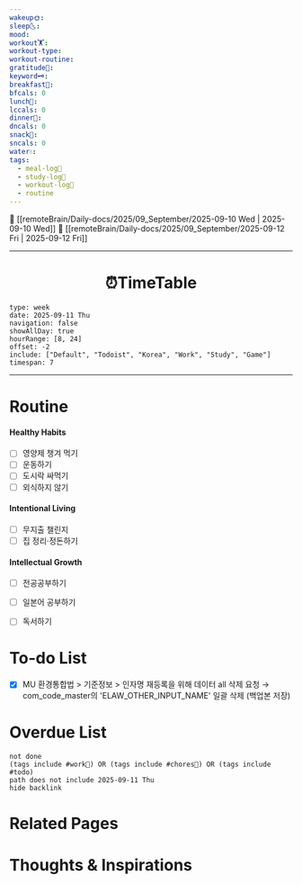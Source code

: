 ```yaml
---
wakeup🌞: 
sleep🌜: 
mood: 
workout🏋️: 
workout-type: 
workout-routine: 
gratitude🙏: 
keyword🗝️: 
breakfast🍳: 
bfcals: 0
lunch🍚: 
lccals: 0
dinner🥗: 
dncals: 0
snack🍬: 
sncals: 0
water💧: 
tags:
  - meal-log📝
  - study-log📓
  - workout-log💪
  - routine
---
```


🔺 [[remoteBrain/Daily-docs/2025/09_September/2025-09-10 Wed | 2025-09-10 Wed]]
🔻 [[remoteBrain/Daily-docs/2025/09_September/2025-09-12 Fri | 2025-09-12 Fri]]
___
<h1> <center>⏰TimeTable </center> </h1>

```gEvent
type: week
date: 2025-09-11 Thu
navigation: false
showAllDay: true
hourRange: [8, 24]
offset: -2
include: ["Default", "Todoist", "Korea", "Work", "Study", "Game"]
timespan: 7
```

--- 


# Routine 

####  Healthy Habits
- [ ] 영양제 챙겨 먹기
- [ ] 운동하기
- [ ] 도시락 싸먹기 
- [ ] 외식하지 않기 

####  Intentional Living 
- [ ] 무지출 챌린지 
- [ ] 집 정리·정돈하기

#### Intellectual Growth
- [ ] 전공공부하기
- [ ] 일본어 공부하기
- [ ] 독서하기



# To-do List

- [x] MU 환경통합법 > 기준정보 > 인자명 재등록을 위해 데이터 all 삭제 요청 → com_code_master의 'ELAW_OTHER_INPUT_NAME' 일괄 삭제 (백업본 저장)

# Overdue List
```tasks
not done
(tags include #work💼) OR (tags include #chores🧺) OR (tags include #todo)
path does not include 2025-09-11 Thu
hide backlink
```

# Related Pages



# Thoughts & Inspirations

